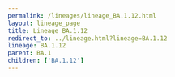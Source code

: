 ```yaml
---
permalink: /lineages/lineage_BA.1.12.html
layout: lineage_page
title: Lineage BA.1.12
redirect_to: ../lineage.html?lineage=BA.1.12
lineage: BA.1.12
parent: BA.1
children: ['BA.1.12']
---
```

